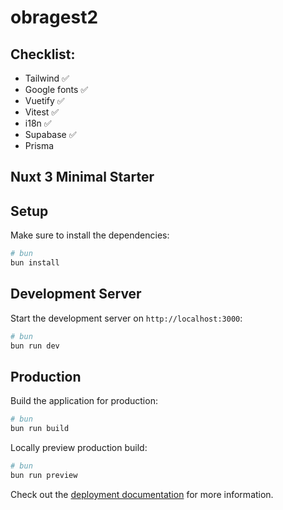 # obragest2
## Checklist:
 - Tailwind ✅
 - Google fonts ✅
 - Vuetify ✅
 - Vitest ✅
 - i18n ✅
 - Supabase ✅
 - Prisma


## Nuxt 3 Minimal Starter

## Setup

Make sure to install the dependencies:

```bash
# bun
bun install
```

## Development Server

Start the development server on `http://localhost:3000`:

```bash
# bun
bun run dev
```

## Production

Build the application for production:

```bash
# bun
bun run build
```

Locally preview production build:

```bash
# bun
bun run preview
```

Check out the [deployment documentation](https://nuxt.com/docs/getting-started/deployment) for more information.


